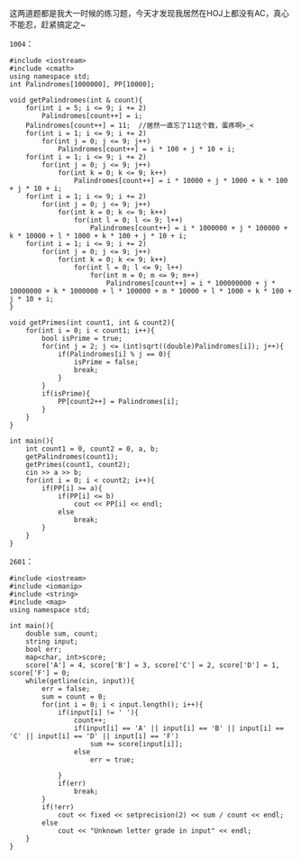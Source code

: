这两道题都是我大一时候的练习题，今天才发现我居然在HOJ上都没有AC，真心不能忍，赶紧搞定之~  

`1004`：  

    #include <iostream>
    #include <cmath>
    using namespace std;
    int Palindromes[1000000], PP[10000];
    
    void getPalindromes(int & count){
        for(int i = 5; i <= 9; i += 2)
            Palindromes[count++] = i;
        Palindromes[count++] = 11;  //居然一直忘了11这个数，蛋疼啊>_<
        for(int i = 1; i <= 9; i += 2)
            for(int j = 0; j <= 9; j++)
                Palindromes[count++] = i * 100 + j * 10 + i;
        for(int i = 1; i <= 9; i += 2) 
            for(int j = 0; j <= 9; j++)
                for(int k = 0; k <= 9; k++)
                    Palindromes[count++] = i * 10000 + j * 1000 + k * 100 + j * 10 + i;
        for(int i = 1; i <= 9; i += 2)
            for(int j = 0; j <= 9; j++)
                for(int k = 0; k <= 9; k++)
                    for(int l = 0; l <= 9; l++)
                        Palindromes[count++] = i * 1000000 + j * 100000 + k * 10000 + l * 1000 + k * 100 + j * 10 + i;
        for(int i = 1; i <= 9; i += 2)
            for(int j = 0; j <= 9; j++)
                for(int k = 0; k <= 9; k++)
                    for(int l = 0; l <= 9; l++)
                        for(int m = 0; m <= 9; m++)
                            Palindromes[count++] = i * 100000000 + j * 10000000 + k * 1000000 + l * 100000 + m * 10000 + l * 1000 + k * 100 + j * 10 + i;
    }
    
    void getPrimes(int count1, int & count2){
        for(int i = 0; i < count1; i++){
            bool isPrime = true;
            for(int j = 2; j <= (int)sqrt((double)Palindromes[i]); j++){
                if(Palindromes[i] % j == 0){
                    isPrime = false;
                    break;
                }
            }
            if(isPrime){
                PP[count2++] = Palindromes[i];
            }
        }
    }
    
    int main(){
        int count1 = 0, count2 = 0, a, b;
        getPalindromes(count1);
        getPrimes(count1, count2);
        cin >> a >> b;
        for(int i = 0; i < count2; i++){
            if(PP[i] >= a){
                if(PP[i] <= b)
                    cout << PP[i] << endl;
                else
                    break;
            }
        }
    }  
	
`2601`：  

    #include <iostream>
    #include <iomanip>
    #include <string>
    #include <map>
    using namespace std;
    
    int main(){
        double sum, count;
        string input;
        bool err;
        map<char, int>score;
        score['A'] = 4, score['B'] = 3, score['C'] = 2, score['D'] = 1, score['F'] = 0;
        while(getline(cin, input)){
            err = false;
            sum = count = 0;
            for(int i = 0; i < input.length(); i++){
                if(input[i] != ' '){
                    count++;
                    if(input[i] == 'A' || input[i] == 'B' || input[i] == 'C' || input[i] == 'D' || input[i] == 'F')
                        sum += score[input[i]];
                    else
                        err = true;
                
                }
                if(err)
                    break;
            }
            if(!err)
                cout << fixed << setprecision(2) << sum / count << endl;
            else
                cout << "Unknown letter grade in input" << endl;
        }
    }
